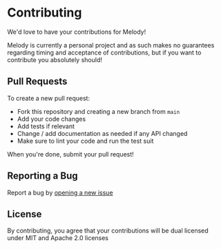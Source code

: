 # Contributing

We'd love to have your contributions for Melody!

Melody is currently a personal project and as such makes no guarantees regarding timing and acceptance of contributions,
but if you want to contribute you absolutely should!

## Pull Requests

To create a new pull request: 

- Fork this repository and creating a new branch from `main`
- Add your code changes
- Add tests if relevant
- Change / add documentation as needed if any API changed
- Make sure to lint your code and run the test suit

When you're done, submit your pull request!

## Reporting a Bug

Report a bug by [opening a new issue](https://github.com/yoav-lavi/melody/issues)

## License

By contributing, you agree that your contributions will be dual licensed under MIT and Apache 2.0 licenses
